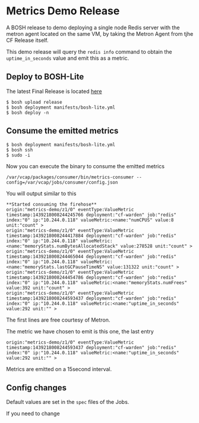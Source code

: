 # Metrics Demo Release

A BOSH release to demo deploying a single node Redis server with the metron agent located on the same VM, by taking the Metron Agent from tjhe CF Release itself. 

This demo release will query the `redis info` command to obtain the `uptime_in_seconds` value and emit this as a metric. 

## Deploy to BOSH-Lite

The latest Final Release is located [here]()

```
$ bosh upload release
$ bosh deployment manifests/bosh-lite.yml
$ bosh deploy -n
```

## Consume the emitted metrics

```
$ bosh deployment manifests/bosh-lite.yml
$ bosh ssh
$ sudo -i
```

Now you can execute the binary to consume the emitted metrics
```
/var/vcap/packages/consumer/bin/metrics-consumer --config=/var/vcap/jobs/consumer/config.json
```

You will output similar to this
```
**Started consuming the firehose**
origin:"metrics-demo/z1/0" eventType:ValueMetric timestamp:1439218008244245766 deployment:"cf-warden" job:"redis" index:"0" ip:"10.244.0.118" valueMetric:<name:"numCPUS" value:8 unit:"count" >
origin:"metrics-demo/z1/0" eventType:ValueMetric timestamp:1439218008244417884 deployment:"cf-warden" job:"redis" index:"0" ip:"10.244.0.118" valueMetric:<name:"memoryStats.numBytesAllocatedStack" value:278528 unit:"count" >
origin:"metrics-demo/z1/0" eventType:ValueMetric timestamp:1439218008244465044 deployment:"cf-warden" job:"redis" index:"0" ip:"10.244.0.118" valueMetric:<name:"memoryStats.lastGCPauseTimeNS" value:131322 unit:"count" >
origin:"metrics-demo/z1/0" eventType:ValueMetric timestamp:1439218008244454786 deployment:"cf-warden" job:"redis" index:"0" ip:"10.244.0.118" valueMetric:<name:"memoryStats.numFrees" value:392 unit:"count" >
origin:"metrics-demo/z1/0" eventType:ValueMetric timestamp:1439218008244593437 deployment:"cf-warden" job:"redis" index:"0" ip:"10.244.0.118" valueMetric:<name:"uptime_in_seconds" value:292 unit:"" >
```

The first lines are free courtesy of Metron.

The metric we have chosen to emit is this one, the last entry
```
origin:"metrics-demo/z1/0" eventType:ValueMetric timestamp:1439218008244593437 deployment:"cf-warden" job:"redis" index:"0" ip:"10.244.0.118" valueMetric:<name:"uptime_in_seconds" value:292 unit:"" >
```

Metrics are emitted on a 15second interval. 

## Config changes

Default values are set in the `spec` files of the Jobs.

If you need to change 
